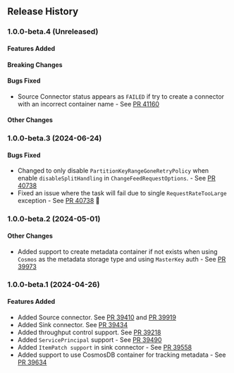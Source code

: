 ## Release History

### 1.0.0-beta.4 (Unreleased)

#### Features Added

#### Breaking Changes

#### Bugs Fixed
* Source Connector status appears as `FAILED` if try to create a connector with an incorrect container name - See [PR 41160](https://github.com/Azure/azure-sdk-for-java/pull/41160) 

#### Other Changes

### 1.0.0-beta.3 (2024-06-24)

#### Bugs Fixed
* Changed to only disable `PartitionKeyRangeGoneRetryPolicy` when enable `disableSplitHandling` in `ChangeFeedRequestOptions`. - See [PR 40738](https://github.com/Azure/azure-sdk-for-java/pull/40738)
* Fixed an issue where the task will fail due to single `RequestRateTooLarge` exception - See [PR 40738](https://github.com/Azure/azure-sdk-for-java/pull/40738)

### 1.0.0-beta.2 (2024-05-01)

#### Other Changes
* Added support to create metadata container if not exists when using `Cosmos` as the metadata storage type and using `MasterKey` auth - See [PR 39973](https://github.com/Azure/azure-sdk-for-java/pull/39973)

### 1.0.0-beta.1 (2024-04-26)

#### Features Added
* Added Source connector. See [PR 39410](https://github.com/Azure/azure-sdk-for-java/pull/39410) and [PR 39919](https://github.com/Azure/azure-sdk-for-java/pull/39919)
* Added Sink connector. See [PR 39434](https://github.com/Azure/azure-sdk-for-java/pull/39434)
* Added throughput control support. See [PR 39218](https://github.com/Azure/azure-sdk-for-java/pull/39218)
* Added `ServicePrincipal` support - See [PR 39490](https://github.com/Azure/azure-sdk-for-java/pull/39490)
* Added `ItemPatch support` in sink connector - See [PR 39558](https://github.com/Azure/azure-sdk-for-java/pull/39558)
* Added support to use CosmosDB container for tracking metadata - See [PR 39634](https://github.com/Azure/azure-sdk-for-java/pull/39634)

